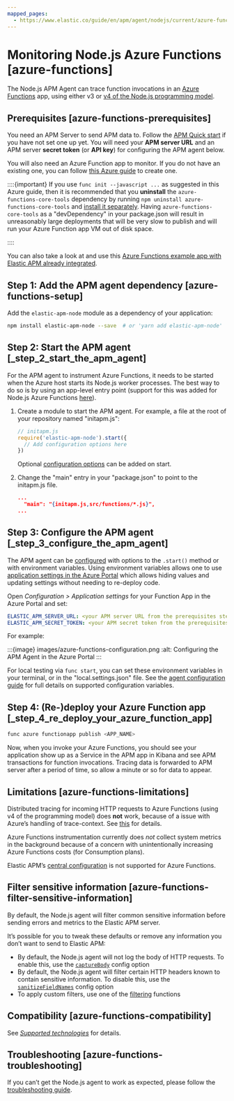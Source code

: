 ```yaml
---
mapped_pages:
  - https://www.elastic.co/guide/en/apm/agent/nodejs/current/azure-functions.html
---
```


# Monitoring Node.js Azure Functions [azure-functions]

The Node.js APM Agent can trace function invocations in an [Azure Functions](https://learn.microsoft.com/en-us/azure/azure-functions/) app, using either v3 or [v4 of the Node.js programming model](https://learn.microsoft.com/en-us/azure/azure-functions/functions-node-upgrade-v4).


## Prerequisites [azure-functions-prerequisites]

You need an APM Server to send APM data to. Follow the [APM Quick start](docs-content://solutions/observability/apm/get-started.md) if you have not set one up yet. You will need your **APM server URL** and an APM server **secret token** (or **API key**) for configuring the APM agent below.

You will also need an Azure Function app to monitor. If you do not have an existing one, you can follow [this Azure guide](https://learn.microsoft.com/en-us/azure/azure-functions/create-first-function-cli-node#create-supporting-azure-resources-for-your-function) to create one.

::::{important}
If you use `func init --javascript ...` as suggested in this Azure guide, then it is recommended that you **uninstall** the `azure-functions-core-tools` dependency by running `npm uninstall azure-functions-core-tools` and [install it separately](https://github.com/Azure/azure-functions-core-tools#installing). Having `azure-functions-core-tools` as a "devDependency" in your package.json will result in unreasonably large deployments that will be very slow to publish and will run your Azure Function app VM out of disk space.

::::


You can also take a look at and use this [Azure Functions example app with Elastic APM already integrated](https://github.com/elastic/apm-agent-nodejs/tree/main/examples/azure-function-app/).


## Step 1: Add the APM agent dependency [azure-functions-setup]

Add the `elastic-apm-node` module as a dependency of your application:

```bash
npm install elastic-apm-node --save  # or 'yarn add elastic-apm-node'
```


## Step 2: Start the APM agent [_step_2_start_the_apm_agent]

For the APM agent to instrument Azure Functions, it needs to be started when the Azure host starts its Node.js worker processes. The best way to do so is by using an app-level entry point (support for this was added for Node.js Azure Functions [here](https://github.com/Azure/azure-functions-nodejs-worker/issues/537)).

1. Create a module to start the APM agent. For example, a file at the root of your repository named "initapm.js":

    ```javascript
    // initapm.js
    require('elastic-apm-node').start({
      // Add configuration options here
    })
    ```

    Optional [configuration options](/reference/configuration.md) can be added on start.

2. Change the "main" entry in your "package.json" to point to the initapm.js file.

    ```json
    ...
      "main": "{initapm.js,src/functions/*.js}",
    ...
    ```



## Step 3: Configure the APM agent [_step_3_configure_the_apm_agent]

The APM agent can be [configured](/reference/configuring-agent.md) with options to the `.start()` method or with environment variables. Using environment variables allows one to use [application settings in the Azure Portal](https://learn.microsoft.com/en-us/azure/azure-functions/functions-how-to-use-azure-function-app-settings?tabs=portal#settings) which allows hiding values and updating settings without needing to re-deploy code.

Open *Configuration > Application settings* for your Function App in the Azure Portal and set:

```yaml
ELASTIC_APM_SERVER_URL: <your APM server URL from the prerequisites step>
ELASTIC_APM_SECRET_TOKEN: <your APM secret token from the prerequisites step>
```

For example:

:::{image} images/azure-functions-configuration.png
:alt: Configuring the APM Agent in the Azure Portal
:::

For local testing via `func start`, you can set these environment variables in your terminal, or in the "local.settings.json" file. See the [agent configuration guide](/reference/configuration.md) for full details on supported configuration variables.


## Step 4: (Re-)deploy your Azure Function app [_step_4_re_deploy_your_azure_function_app]

```bash
func azure functionapp publish <APP_NAME>
```

Now, when you invoke your Azure Functions, you should see your application show up as a Service in the APM app in Kibana and see APM transactions for function invocations.  Tracing data is forwarded to APM server after a period of time, so allow a minute or so for data to appear.


## Limitations [azure-functions-limitations]

Distributed tracing for incoming HTTP requests to Azure Functions (using v4 of the programming model) does **not** work, because of a issue with Azure’s handling of trace-context. See [this](https://github.com/elastic/apm-agent-nodejs/pull/4426#issuecomment-2596922653) for details.

Azure Functions instrumentation currently does *not* collect system metrics in the background because of a concern with unintentionally increasing Azure Functions costs (for Consumption plans).

Elastic APM’s [central configuration](/reference/configuration.md#central-config) is not supported for Azure Functions.


## Filter sensitive information [azure-functions-filter-sensitive-information]

By default, the Node.js agent will filter common sensitive information before sending errors and metrics to the Elastic APM server.

It’s possible for you to tweak these defaults or remove any information you don’t want to send to Elastic APM:

* By default, the Node.js agent will not log the body of HTTP requests. To enable this, use the [`captureBody`](/reference/configuration.md#capture-body) config option
* By default, the Node.js agent will filter certain HTTP headers known to contain sensitive information. To disable this, use the [`sanitizeFieldNames`](/reference/configuration.md#sanitize-field-names) config option
* To apply custom filters, use one of the [filtering](/reference/agent-api.md#apm-add-filter) functions


## Compatibility [azure-functions-compatibility]

See [*Supported technologies*](/reference/supported-technologies.md) for details.


## Troubleshooting [azure-functions-troubleshooting]

If you can’t get the Node.js agent to work as expected, please follow the [troubleshooting guide](docs-content://troubleshoot/observability/apm-agent-nodejs/apm-nodejs-agent.md).

